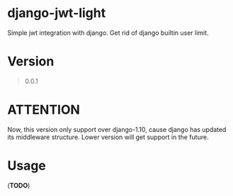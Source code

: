 # django-jwt-light
Simple jwt integration with django. Get rid of django builtin user limit.

# Version
> 0.0.1


# ATTENTION

Now, this version only support over django-1.10, cause django has updated its middleware structure.
Lower version will get support in the future.

# Usage

(**TODO**)

